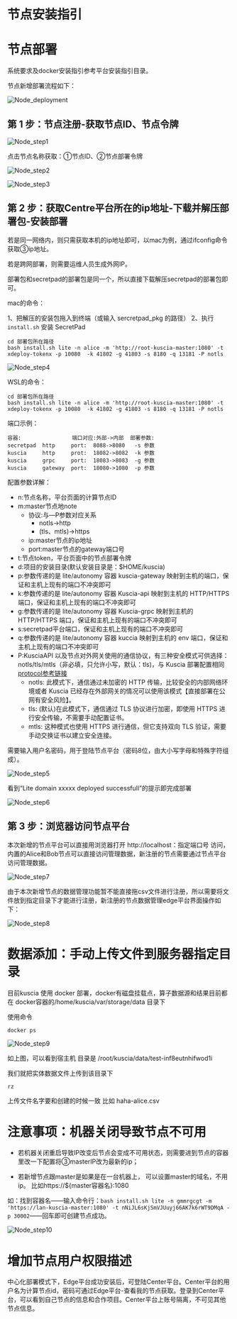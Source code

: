 # 节点安装指引

# 节点部署

系统要求及docker安装指引参考平台安装指引目录。

节点新增部署流程如下：

![Node_deployment](../imgs/node_deployment.png)

## 第 1 步：节点注册-获取节点ID、节点令牌

![Node_step1](../imgs/node_step1.png)

点击节点名称获取：①节点ID、②节点部署令牌

![Node_step2](../imgs/node_step2.png)

![Node_step3](../imgs/node_step3.png)

## 第 2 步：获取Centre平台所在的ip地址-下载并解压部署包-安装部署

若是同一网络内，则只需获取本机的ip地址即可，以mac为例，通过ifconfig命令获取③ip地址。

若是跨网部署，则需要运维人员生成外网IP。

部署包和secretpad的部署包是同一个，所以直接下载解压secretpad的部署包即可。

mac的命令：

1、把解压的安装包拖入到终端（或输入 sercretpad_pkg 的路径）
2、执行 `install.sh` 安装 SecretPad

```shell
cd 部署包所在路径
bash install.sh lite -n alice -m 'http://root-kuscia-master:1080' -t xdeploy-tokenx -p 10080  -k 41802 -g 41803 -s 8180 -q 13181 -P notls
```

![Node_step4](../imgs/node_step4.png)

WSL的命令：

```shell
cd 部署包所在路径
bash install.sh lite -n alice -m 'http://root-kuscia-master:1080' -t xdeploy-tokenx -p 10080  -k 41802 -g 41803 -s 8180 -q 13181 -P notls
```
端口示例：
```
容器:                端口对应:外部->内部  部署参数:
secretpad  http     port:  8088->8080   -s 参数
kuscia     http     prot:  18082->8082  -k 参数
kuscia     grpc     port:  18083->8083  -g 参数
kuscia     gateway  port:  18080->1080  -p 参数
```

配置参数详解：
- n:节点名称，平台页面的计算节点ID
- m:master节点地note
   - 协议:与—P参数对应关系
      - notls->http
      - (tls、mtls)->https
   - ip:master节点的ip地址
   - port:master节点的gateway端口号
- t:节点token，平台页面中的节点部署令牌
- d:项目的安装目录(默认安装目录是：$HOME/kuscia)
- p:参数传递的是 lite/autonomy 容器 kuscia-gateway 映射到主机的端口，保证和主机上现有的端口不冲突即可
- k:参数传递的是 lite/autonomy 容器 Kuscia-api 映射到主机的 HTTP/HTTPS 端口，保证和主机上现有的端口不冲突即可
- g:参数传递的是 lite/autonomy 容器 Kuscia-grpc 映射到主机的 HTTP/HTTPS 端口，保证和主机上现有的端口不冲突即可
- s:secretpad平台端口，保证和主机上现有的端口不冲突即可
- q:参数传递的是 lite/autonomy 容器 kuccia 映射到主机的 env 端口，保证和主机上现有的端口不冲突即可
- P:KusciaAPI 以及节点对外网关使用的通信协议，有三种安全模式可供选择：notls/tls/mtls（非必填，只允许小写，默认：tls)，与 Kuscia 部署配置相同 [protocol参考链接](https://www.secretflow.org.cn/zh-CN/docs/kuscia/v0.6.0b0/deployment/kuscia_config_cn#id3)
   - notls: 此模式下，通信通过未加密的 HTTP 传输，比较安全的内部网络环境或者 Kuscia 已经存在外部网关的情况可以使用该模式【直接部署在公网有安全风险】。
   - tls: (默认)在此模式下，通信通过 TLS 协议进行加密，即使用 HTTPS 进行安全传输，不需要手动配置证书。
   - mtls: 这种模式也使用 HTTPS 进行通信，但它支持双向 TLS 验证，需要手动交换证书以建立安全连接。

需要输入用户名密码，用于登陆节点平台（密码8位，由大小写字母和特殊字符组成）。

![Node_step5](../imgs/node_step5.png)

看到“Lite domain xxxxx deployed successfull”的提示即完成部署

![Node_step6](../imgs/node_step6.png)

## 第 3 步：浏览器访问节点平台

本次新增的节点平台可以直接用浏览器打开 http://localhost：指定端口号 访问，内置的Alice和Bob节点可以直接访问管理数据，新注册的节点需要通过节点平台访问管理数据。

![Node_step7](../imgs/login_img.png)

由于本次新增节点的数据管理功能暂不能直接拖csv文件进行注册，所以需要将文件放到指定目录下才能进行注册，新注册的节点数据管理edge平台界面操作如下：

![Node_step8](../imgs/node_step8.png)

# 数据添加：手动上传文件到服务器指定目录

目前kuscia 使用 docker 部署，docker有磁盘挂载点，算子数据源和结果目前都在 docker容器的/home/kuscia/var/storage/data 目录下

使用命令

```shell
docker ps
```

![Node_step9](../imgs/node_step9.png)

如上图，可以看到宿主机 目录是 /root/kuscia/data/test-inf8eutnhifwod1i

我们就把实体数据文件上传到该目录下

```shell
rz
```

上传文件名字要和创建的时候一致 比如 haha-alice.csv

# 注意事项：机器关闭导致节点不可用

- 若机器关闭重启导致IP改变后节点会变成不可用状态，则需要进到节点的容器里改一下配置将③masterIP改为最新的ip；

- 若新增节点跟master是如果是在一台机器上， 可以设置master的域名，不用ip。 比如https://\${master容器名}:1080

如：找到容器名——输入命令行：`bash install.sh lite -n gmmrgcgt -m 'https://lan-kuscia-master:1080' -t
nNiJL6sKjSmVJUuyj66AK7k6rWT9DMqA -p 30002`——回车即可创建节点成功。

![Node_step10](../imgs/node_step10.png)

# 增加节点用户权限描述

中心化部署模式下，Edge平台成功安装后，可登陆Center平台。Center平台的用户名为计算节点id，密码可通过Edge平台-查看我的节点获取。登录到Center平台，可以看到自己节点的信息和合作项目。Center平台上账号隔离，不可见其他节点信息。